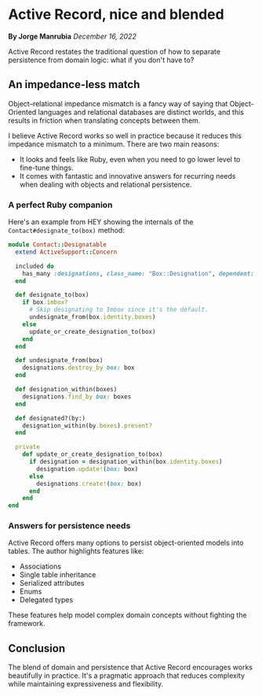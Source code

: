 # Active Record, nice and blended

**By Jorge Manrubia**
*December 16, 2022*

Active Record restates the traditional question of how to separate persistence from domain logic: what if you don't have to?

## An impedance-less match

Object–relational impedance mismatch is a fancy way of saying that Object-Oriented languages and relational databases are distinct worlds, and this results in friction when translating concepts between them.

I believe Active Record works so well in practice because it reduces this impedance mismatch to a minimum. There are two main reasons:

- It looks and feels like Ruby, even when you need to go lower level to fine-tune things.
- It comes with fantastic and innovative answers for recurring needs when dealing with objects and relational persistence.

### A perfect Ruby companion

Here's an example from HEY showing the internals of the `Contact#designate_to(box)` method:

```ruby
module Contact::Designatable
  extend ActiveSupport::Concern

  included do
    has_many :designations, class_name: "Box::Designation", dependent: :destroy
  end

  def designate_to(box)
    if box.imbox?
      # Skip designating to Imbox since it's the default.
      undesignate_from(box.identity.boxes)
    else
      update_or_create_designation_to(box)
    end
  end

  def undesignate_from(box)
    designations.destroy_by box: box
  end

  def designation_within(boxes)
    designations.find_by box: boxes
  end

  def designated?(by:)
    designation_within(by.boxes).present?
  end

  private
    def update_or_create_designation_to(box)
      if designation = designation_within(box.identity.boxes)
        designation.update!(box: box)
      else
        designations.create!(box: box)
      end
    end
end
```

### Answers for persistence needs

Active Record offers many options to persist object-oriented models into tables. The author highlights features like:

- Associations
- Single table inheritance
- Serialized attributes
- Enums
- Delegated types

These features help model complex domain concepts without fighting the framework.

## Conclusion

The blend of domain and persistence that Active Record encourages works beautifully in practice. It's a pragmatic approach that reduces complexity while maintaining expressiveness and flexibility.